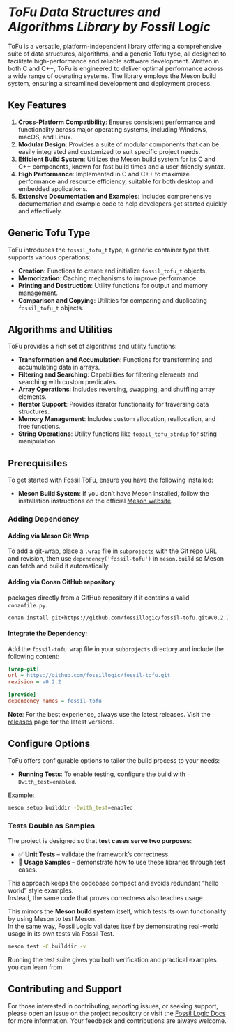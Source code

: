 # ***ToFu Data Structures and Algorithms Library by Fossil Logic***

ToFu is a versatile, platform-independent library offering a comprehensive suite of data structures, algorithms, and a generic Tofu type, all designed to facilitate high-performance and reliable software development. Written in both C and C++, ToFu is engineered to deliver optimal performance across a wide range of operating systems. The library employs the Meson build system, ensuring a streamlined development and deployment process.

## Key Features

1. **Cross-Platform Compatibility**: Ensures consistent performance and functionality across major operating systems, including Windows, macOS, and Linux.
2. **Modular Design**: Provides a suite of modular components that can be easily integrated and customized to suit specific project needs.
3. **Efficient Build System**: Utilizes the Meson build system for its C and C++ components, known for fast build times and a user-friendly syntax.
4. **High Performance**: Implemented in C and C++ to maximize performance and resource efficiency, suitable for both desktop and embedded applications.
5. **Extensive Documentation and Examples**: Includes comprehensive documentation and example code to help developers get started quickly and effectively.

## Generic Tofu Type

ToFu introduces the `fossil_tofu_t` type, a generic container type that supports various operations:

- **Creation**: Functions to create and initialize `fossil_tofu_t` objects.
- **Memorization**: Caching mechanisms to improve performance.
- **Printing and Destruction**: Utility functions for output and memory management.
- **Comparison and Copying**: Utilities for comparing and duplicating `fossil_tofu_t` objects.

## Algorithms and Utilities

ToFu provides a rich set of algorithms and utility functions:

- **Transformation and Accumulation**: Functions for transforming and accumulating data in arrays.
- **Filtering and Searching**: Capabilities for filtering elements and searching with custom predicates.
- **Array Operations**: Includes reversing, swapping, and shuffling array elements.
- **Iterator Support**: Provides iterator functionality for traversing data structures.
- **Memory Management**: Includes custom allocation, reallocation, and free functions.
- **String Operations**: Utility functions like `fossil_tofu_strdup` for string manipulation.

## Prerequisites

To get started with Fossil ToFu, ensure you have the following installed:

- **Meson Build System**: If you don’t have Meson installed, follow the installation instructions on the official [Meson website](https://mesonbuild.com/Getting-meson.html).

### Adding Dependency

#### Adding via Meson Git Wrap

To add a git-wrap, place a `.wrap` file in `subprojects` with the Git repo URL and revision, then use `dependency('fossil-tofu')` in `meson.build` so Meson can fetch and build it automatically.

#### Adding via Conan GitHub repository

 packages directly from a GitHub repository if it contains a valid `conanfile.py`.

```bash
conan install git+https://github.com/fossillogic/fossil-tofu.git#v0.2.2 --name fossil_tofu --build=missing
```

#### Integrate the Dependency:

Add the `fossil-tofu.wrap` file in your `subprojects` directory and include the following content:

```ini
[wrap-git]
url = https://github.com/fossillogic/fossil-tofu.git
revision = v0.2.2

[provide]
dependency_names = fossil-tofu
```

**Note**: For the best experience, always use the latest releases. Visit the [releases](https://github.com/fossillogic/fossil-tofu/releases) page for the latest versions.

## Configure Options

ToFu offers configurable options to tailor the build process to your needs:

- **Running Tests**: To enable testing, configure the build with `-Dwith_test=enabled`.

Example:

```sh
meson setup builddir -Dwith_test=enabled
```

### Tests Double as Samples

The project is designed so that **test cases serve two purposes**:

- ✅ **Unit Tests** – validate the framework’s correctness.  
- 📖 **Usage Samples** – demonstrate how to use these libraries through test cases.  

This approach keeps the codebase compact and avoids redundant “hello world” style examples.  
Instead, the same code that proves correctness also teaches usage.  

This mirrors the **Meson build system** itself, which tests its own functionality by using Meson to test Meson.  
In the same way, Fossil Logic validates itself by demonstrating real-world usage in its own tests via Fossil Test.  

```bash
meson test -C builddir -v
```

Running the test suite gives you both verification and practical examples you can learn from.

## Contributing and Support

For those interested in contributing, reporting issues, or seeking support, please open an issue on the project repository or visit the [Fossil Logic Docs](https://fossillogic.com/docs) for more information. Your feedback and contributions are always welcome.
